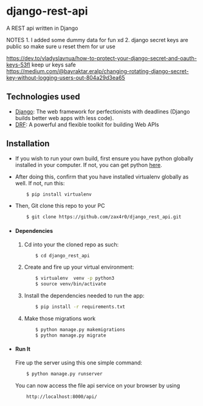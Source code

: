 <!-- @format -->

# django-rest-api

A REST api written in Django

 NOTES
      1.  I added some dummy data for fun xd
      2.   django secret keys are public so make sure u reset them for ur use

  https://dev.to/vladyslavnua/how-to-protect-your-django-secret-and-oauth-keys-53fl keep ur keys safe
  https://medium.com/@bayraktar.eralp/changing-rotating-django-secret-key-without-logging-users-out-804a29d3ea65

## Technologies used

- [Django](https://www.djangoproject.com/): The web framework for perfectionists with deadlines (Django builds better web apps with less code).
- [DRF](https://www.django-rest-framework.org/): A powerful and flexible toolkit for building Web APIs

## Installation

- If you wish to run your own build, first ensure you have python globally installed in your computer. If not, you can get python [here](https://www.python.org").
- After doing this, confirm that you have installed virtualenv globally as well. If not, run this:
  ```bash
      $ pip install virtualenv
  ```
- Then, Git clone this repo to your PC

  ```bash
      $ git clone https://github.com/zax4r0/django_rest_api.git
  ```

- #### Dependencies

  1. Cd into your the cloned repo as such:
     ```bash
         $ cd django_rest_api
     ```
  2. Create and fire up your virtual environment:
     ```bash
         $ virtualenv  venv -p python3
         $ source venv/bin/activate
     ```
  3. Install the dependencies needed to run the app:
     ```bash
         $ pip install -r requirements.txt
     ```
  4. Make those migrations work
     ```bash
         $ python manage.py makemigrations
         $ python manage.py migrate
     ```

- #### Run It
  Fire up the server using this one simple command:
  ```bash
      $ python manage.py runserver
  ```
  You can now access the file api service on your browser by using
  ```
      http://localhost:8000/api/
  ```
